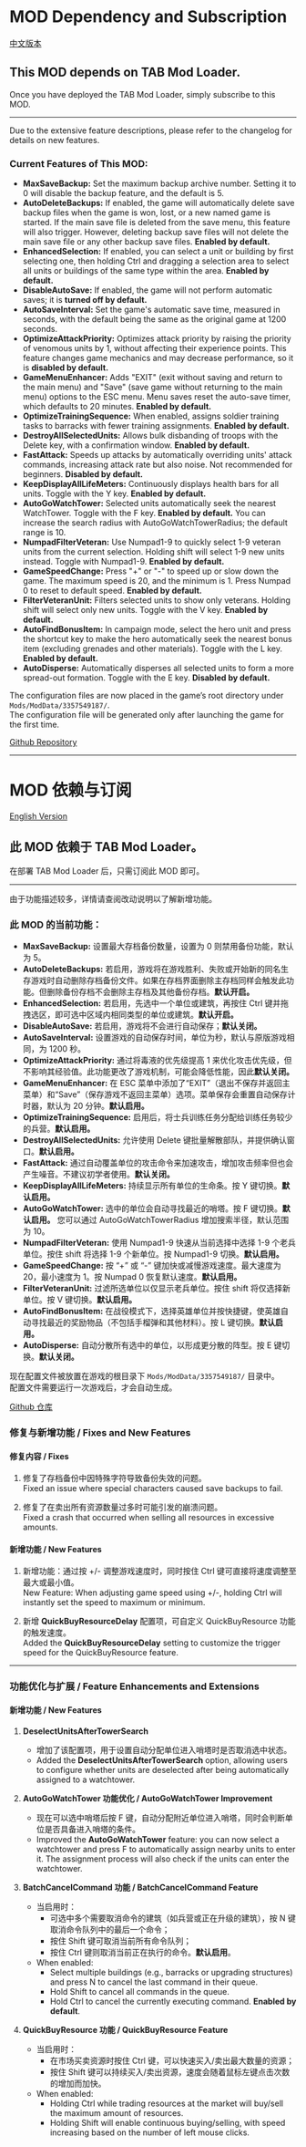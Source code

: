 # MOD Dependency and Subscription

[中文版本](#mod-依赖与订阅)

## This MOD depends on **TAB Mod Loader**.
Once you have deployed the TAB Mod Loader, simply subscribe to this MOD.

---

Due to the extensive feature descriptions, please refer to the changelog for details on new features.

### Current Features of This MOD:

- **MaxSaveBackup:** Set the maximum backup archive number. Setting it to 0 will disable the backup feature, and the default is 5.  
- **AutoDeleteBackups:** If enabled, the game will automatically delete save backup files when the game is won, lost, or a new named game is started. If the main save file is deleted from the save menu, this feature will also trigger. However, deleting backup save files will not delete the main save file or any other backup save files. **Enabled by default.**  
- **EnhancedSelection:** If enabled, you can select a unit or building by first selecting one, then holding Ctrl and dragging a selection area to select all units or buildings of the same type within the area. **Enabled by default.**  
- **DisableAutoSave:** If enabled, the game will not perform automatic saves; it is **turned off by default.**  
- **AutoSaveInterval:** Set the game's automatic save time, measured in seconds, with the default being the same as the original game at 1200 seconds.  
- **OptimizeAttackPriority:** Optimizes attack priority by raising the priority of venomous units by 1, without affecting their experience points. This feature changes game mechanics and may decrease performance, so it is **disabled by default.**  
- **GameMenuEnhancer:** Adds "EXIT" (exit without saving and return to the main menu) and "Save" (save game without returning to the main menu) options to the ESC menu. Menu saves reset the auto-save timer, which defaults to 20 minutes. **Enabled by default.**  
- **OptimizeTrainingSequence:** When enabled, assigns soldier training tasks to barracks with fewer training assignments. **Enabled by default.**  
- **DestroyAllSelectedUnits:** Allows bulk disbanding of troops with the Delete key, with a confirmation window. **Enabled by default.**  
- **FastAttack:** Speeds up attacks by automatically overriding units' attack commands, increasing attack rate but also noise. Not recommended for beginners. **Disabled by default.**  
- **KeepDisplayAllLifeMeters:** Continuously displays health bars for all units. Toggle with the Y key. **Enabled by default.**  
- **AutoGoWatchTower:** Selected units automatically seek the nearest WatchTower. Toggle with the F key. **Enabled by default.** You can increase the search radius with AutoGoWatchTowerRadius; the default range is 10.  
- **NumpadFilterVeteran:** Use Numpad1-9 to quickly select 1-9 veteran units from the current selection. Holding shift will select 1-9 new units instead. Toggle with Numpad1-9. **Enabled by default.**  
- **GameSpeedChange:** Press "+" or "-" to speed up or slow down the game. The maximum speed is 20, and the minimum is 1. Press Numpad 0 to reset to default speed. **Enabled by default.**  
- **FilterVeteranUnit:** Filters selected units to show only veterans. Holding shift will select only new units. Toggle with the V key. **Enabled by default.**  
- **AutoFindBonusItem:** In campaign mode, select the hero unit and press the shortcut key to make the hero automatically seek the nearest bonus item (excluding grenades and other materials). Toggle with the L key. **Enabled by default.**  
- **AutoDisperse:** Automatically disperses all selected units to form a more spread-out formation. Toggle with the E key. **Disabled by default.**  

The configuration files are now placed in the game’s root directory under `Mods/ModData/3357549187/`.  
The configuration file will be generated only after launching the game for the first time.

[Github Repository](https://github.com/JKstring/TABHelperMod)

---

# MOD 依赖与订阅

[English Version](#mod-dependency-and-subscription)

## 此 MOD 依赖于 **TAB Mod Loader**。
在部署 TAB Mod Loader 后，只需订阅此 MOD 即可。

---

由于功能描述较多，详情请查阅改动说明以了解新增功能。

### 此 MOD 的当前功能：

- **MaxSaveBackup:** 设置最大存档备份数量，设置为 0 则禁用备份功能，默认为 5。  
- **AutoDeleteBackups:** 若启用，游戏将在游戏胜利、失败或开始新的同名生存游戏时自动删除存档备份文件。如果在存档界面删除主存档同样会触发此功能。但删除备份存档不会删除主存档及其他备份存档。**默认开启。**  
- **EnhancedSelection:** 若启用，先选中一个单位或建筑，再按住 Ctrl 键并拖拽选区，即可选中区域内相同类型的单位或建筑。**默认开启。**  
- **DisableAutoSave:** 若启用，游戏将不会进行自动保存；**默认关闭。**  
- **AutoSaveInterval:** 设置游戏的自动保存时间，单位为秒，默认与原版游戏相同，为 1200 秒。  
- **OptimizeAttackPriority:** 通过将毒液的优先级提高 1 来优化攻击优先级，但不影响其经验值。此功能更改了游戏机制，可能会降低性能，因此**默认关闭。**  
- **GameMenuEnhancer:** 在 ESC 菜单中添加了“EXIT”（退出不保存并返回主菜单）和“Save”（保存游戏不返回主菜单）选项。菜单保存会重置自动保存计时器，默认为 20 分钟。**默认启用。**  
- **OptimizeTrainingSequence:** 启用后，将士兵训练任务分配给训练任务较少的兵营。**默认启用。**  
- **DestroyAllSelectedUnits:** 允许使用 Delete 键批量解散部队，并提供确认窗口。**默认启用。**  
- **FastAttack:** 通过自动覆盖单位的攻击命令来加速攻击，增加攻击频率但也会产生噪音。不建议初学者使用。**默认关闭。**  
- **KeepDisplayAllLifeMeters:** 持续显示所有单位的生命条。按 Y 键切换。**默认启用。**  
- **AutoGoWatchTower:** 选中的单位会自动寻找最近的哨塔。按 F 键切换。**默认启用。** 您可以通过 AutoGoWatchTowerRadius 增加搜索半径，默认范围为 10。  
- **NumpadFilterVeteran:** 使用 Numpad1-9 快速从当前选择中选择 1-9 个老兵单位。按住 shift 将选择 1-9 个新单位。按 Numpad1-9 切换。**默认启用。**  
- **GameSpeedChange:** 按 “+” 或 “-” 键加快或减慢游戏速度。最大速度为 20，最小速度为 1。按 Numpad 0 恢复默认速度。**默认启用。**  
- **FilterVeteranUnit:** 过滤所选单位以仅显示老兵单位。按住 shift 将仅选择新单位。按 V 键切换。**默认启用。**  
- **AutoFindBonusItem:** 在战役模式下，选择英雄单位并按快捷键，使英雄自动寻找最近的奖励物品（不包括手榴弹和其他材料）。按 L 键切换。**默认启用。**  
- **AutoDisperse:** 自动分散所有选中的单位，以形成更分散的阵型。按 E 键切换。**默认关闭。**  

现在配置文件被放置在游戏的根目录下 `Mods/ModData/3357549187/` 目录中。  
配置文件需要运行一次游戏后，才会自动生成。

[Github 仓库](https://github.com/JKstring/TABHelperMod)




### 修复与新增功能 / Fixes and New Features

#### 修复内容 / Fixes
1. 修复了存档备份中因特殊字符导致备份失效的问题。  
   Fixed an issue where special characters caused save backups to fail.

2. 修复了在卖出所有资源数量过多时可能引发的崩溃问题。  
   Fixed a crash that occurred when selling all resources in excessive amounts.

#### 新增功能 / New Features
1. 新增功能：通过按 +/- 调整游戏速度时，同时按住 Ctrl 键可直接将速度调整至最大或最小值。  
   New Feature: When adjusting game speed using +/-, holding Ctrl will instantly set the speed to maximum or minimum.

2. 新增 **QuickBuyResourceDelay** 配置项，可自定义 QuickBuyResource 功能的触发速度。  
   Added the **QuickBuyResourceDelay** setting to customize the trigger speed for the QuickBuyResource feature.

---

### 功能优化与扩展 / Feature Enhancements and Extensions

#### 新增功能 / New Features
1. **DeselectUnitsAfterTowerSearch**  
   - 增加了该配置项，用于设置自动分配单位进入哨塔时是否取消选中状态。  
   - Added the **DeselectUnitsAfterTowerSearch** option, allowing users to configure whether units are deselected after being automatically assigned to a watchtower.

2. **AutoGoWatchTower 功能优化 / AutoGoWatchTower Improvement**  
   - 现在可以选中哨塔后按 F 键，自动分配附近单位进入哨塔，同时会判断单位是否具备进入哨塔的条件。  
   - Improved the **AutoGoWatchTower** feature: you can now select a watchtower and press F to automatically assign nearby units to enter it. The assignment process will also check if the units can enter the watchtower.

3. **BatchCancelCommand 功能 / BatchCancelCommand Feature**  
   - 当启用时：  
     - 可选中多个需要取消命令的建筑（如兵营或正在升级的建筑），按 N 键取消命令队列中的最后一个命令；  
     - 按住 Shift 键可取消当前所有命令队列；  
     - 按住 Ctrl 键则取消当前正在执行的命令。**默认启用**。  
   - When enabled:  
     - Select multiple buildings (e.g., barracks or upgrading structures) and press N to cancel the last command in their queue.  
     - Hold Shift to cancel all commands in the queue.  
     - Hold Ctrl to cancel the currently executing command. **Enabled by default**.

4. **QuickBuyResource 功能 / QuickBuyResource Feature**  
   - 当启用时：  
     - 在市场买卖资源时按住 Ctrl 键，可以快速买入/卖出最大数量的资源；  
     - 按住 Shift 键可以持续买入/卖出资源，速度会随着鼠标左键点击次数的增加而加快。  
   - When enabled:  
     - Holding Ctrl while trading resources at the market will buy/sell the maximum amount of resources.  
     - Holding Shift will enable continuous buying/selling, with speed increasing based on the number of left mouse clicks.
